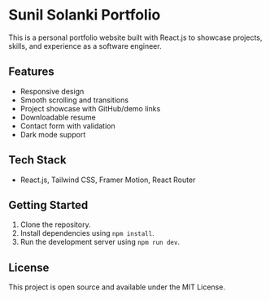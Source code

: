 # Sunil Solanki Portfolio

This is a personal portfolio website built with React.js to showcase projects, skills, and experience as a software engineer.

## Features
- Responsive design
- Smooth scrolling and transitions
- Project showcase with GitHub/demo links
- Downloadable resume
- Contact form with validation
- Dark mode support

## Tech Stack
- React.js, Tailwind CSS, Framer Motion, React Router

## Getting Started
1. Clone the repository.
2. Install dependencies using `npm install`.
3. Run the development server using `npm run dev`.

## License
This project is open source and available under the MIT License.
